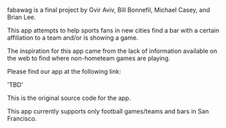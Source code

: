 fabawag is a final project by Gvir Aviv, Bill Bonnefil, Michael Casey, and Brian Lee.

This app attempts to help sports fans in new cities find a bar with a certain affiliation to a team and/or is showing a game.

The inspiration for this app came from the lack of information available on the web to find where non-hometeam games are playing.

Please find our app at the following link:

'TBD'

This is the original source code for the app.

This app currently supports only football games/teams and bars in San Francisco.
